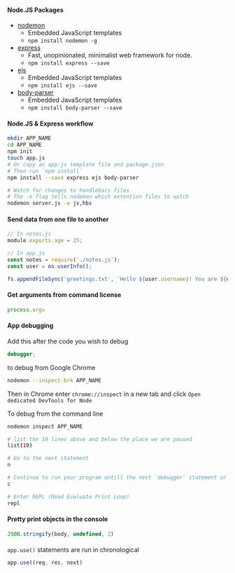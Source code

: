 #### Node.JS Packages

- [nodemon](https://www.npmjs.com/package/nodemon)
  - Embedded JavaScript templates
  - `npm install nodemon -g`
- [express](https://www.npmjs.com/package/express)
  - Fast, unopinionated, minimalist web framework for node.
  - `npm install express --save`
- [ejs](https://www.npmjs.com/package/ejs)
  - Embedded JavaScript templates
  - `npm install ejs --save`
- [body-parser](https://www.npmjs.com/package/body-parser)
  - Embedded JavaScript templates
  - `npm install body-parser --save`


#### Node.JS & Express workflow

```bash
mkdir APP_NAME
cd APP_NAME
npm init
touch app.js
# Or copy an app.js template file and package.json
# Then run `npm install`
npm install --save express ejs body-parser

# Watch for changes to handlebars files
# The -e flag tells nodemon which extention files to watch
nodemon server.js -e js,hbs
```

#### Send data from one file to another

```javascript
// In notes.js
module.exports.age = 25;

// In app.js
const notes = require('./notes.js');
const user = os.userInfo();

fs.appendFileSync('greetings.txt', `Hello ${user.username}! You are ${notes.age} `);
```

#### Get arguments from command license

```javascript
process.argv
```

#### App debugging

Add this after the code you wish to debug

```javascript
debugger;
```

to debug from Google Chrome

```bash
nodemon --inspect-brk APP_NAME
```

Then in Chrome enter `chrome://inspect` in a new tab and click `Open dedicated DevTools for Node`

To debug from the command line

```bash
nodemon inspect APP_NAME

# list the 10 lines above and below the place we are paused
list(10)

# Go to the next statement
n

# Continue to run your program untill the next `debugger` statement or the program finishes
c

# Enter REPL (Read Evaluate Print Loop)
repl

```

#### Pretty print objects in the console

```javascript
JSON.stringify(body, undefined, 2)
```

####

`app.use()` statements are run in chronological

```javascript
app.use((req, res, next)
```
